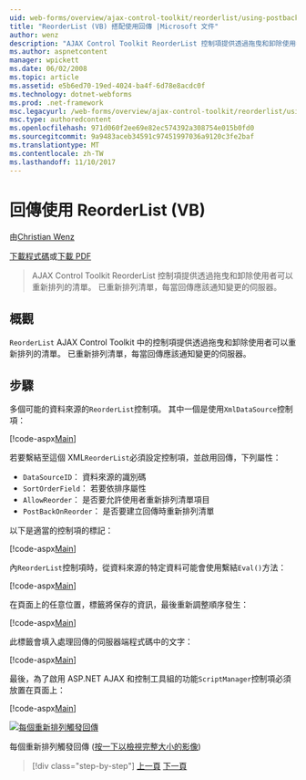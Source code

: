 ```yaml
---
uid: web-forms/overview/ajax-control-toolkit/reorderlist/using-postbacks-with-reorderlist-vb
title: "ReorderList (VB) 搭配使用回傳 |Microsoft 文件"
author: wenz
description: "AJAX Control Toolkit ReorderList 控制項提供透過拖曳和卸除使用者可以重新排列的清單。 已重新排列清單，每當 po..."
ms.author: aspnetcontent
manager: wpickett
ms.date: 06/02/2008
ms.topic: article
ms.assetid: e5b6ed70-19ed-4024-ba4f-6d78e8acdc0f
ms.technology: dotnet-webforms
ms.prod: .net-framework
msc.legacyurl: /web-forms/overview/ajax-control-toolkit/reorderlist/using-postbacks-with-reorderlist-vb
msc.type: authoredcontent
ms.openlocfilehash: 971d060f2ee69e82ec574392a308754e015b0fd0
ms.sourcegitcommit: 9a9483aceb34591c97451997036a9120c3fe2baf
ms.translationtype: MT
ms.contentlocale: zh-TW
ms.lasthandoff: 11/10/2017
---
```

<a name="using-postbacks-with-reorderlist-vb"></a>回傳使用 ReorderList (VB)
====================
由[Christian Wenz](https://github.com/wenz)

[下載程式碼](http://download.microsoft.com/download/9/3/f/93f8daea-bebd-4821-833b-95205389c7d0/ReorderList4.vb.zip)或[下載 PDF](http://download.microsoft.com/download/2/d/c/2dc10e34-6983-41d4-9c08-f78f5387d32b/reorderlist4VB.pdf)

> AJAX Control Toolkit ReorderList 控制項提供透過拖曳和卸除使用者可以重新排列的清單。 已重新排列清單，每當回傳應該通知變更的伺服器。


## <a name="overview"></a>概觀

`ReorderList` AJAX Control Toolkit 中的控制項提供透過拖曳和卸除使用者可以重新排列的清單。 已重新排列清單，每當回傳應該通知變更的伺服器。

## <a name="steps"></a>步驟

多個可能的資料來源的`ReorderList`控制項。 其中一個是使用`XmlDataSource`控制項：

[!code-aspx[Main](using-postbacks-with-reorderlist-vb/samples/sample1.aspx)]

若要繫結至這個 XML`ReorderList`必須設定控制項，並啟用回傳，下列屬性：

- `DataSourceID`： 資料來源的識別碼
- `SortOrderField`： 若要依排序屬性
- `AllowReorder`： 是否要允許使用者重新排列清單項目
- `PostBackOnReorder`： 是否要建立回傳時重新排列清單

以下是適當的控制項的標記：

[!code-aspx[Main](using-postbacks-with-reorderlist-vb/samples/sample2.aspx)]

內`ReorderList`控制項時，從資料來源的特定資料可能會使用繫結`Eval()`方法：

[!code-aspx[Main](using-postbacks-with-reorderlist-vb/samples/sample3.aspx)]

在頁面上的任意位置，標籤將保存的資訊，最後重新調整順序發生：

[!code-aspx[Main](using-postbacks-with-reorderlist-vb/samples/sample4.aspx)]

此標籤會填入處理回傳的伺服器端程式碼中的文字：

[!code-aspx[Main](using-postbacks-with-reorderlist-vb/samples/sample5.aspx)]

最後，為了啟用 ASP.NET AJAX 和控制工具組的功能`ScriptManager`控制項必須放置在頁面上：

[!code-aspx[Main](using-postbacks-with-reorderlist-vb/samples/sample6.aspx)]


[![每個重新排列觸發回傳](using-postbacks-with-reorderlist-vb/_static/image2.png)](using-postbacks-with-reorderlist-vb/_static/image1.png)

每個重新排列觸發回傳 ([按一下以檢視完整大小的影像](using-postbacks-with-reorderlist-vb/_static/image3.png))

>[!div class="step-by-step"]
[上一頁](drag-and-drop-via-reorderlist-cs.md)
[下一頁](drag-and-drop-via-reorderlist-vb.md)
